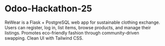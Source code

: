 # Odoo-Hackathon-25
ReWear is a Flask + PostgreSQL web app for sustainable clothing exchange. Users can register, log in, list items, browse products, and manage their listings. Promotes eco-friendly fashion through community-driven swapping. Clean UI with Tailwind CSS.
